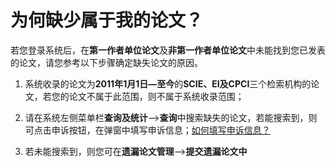 # 为何缺少属于我的论文？

若您登录系统后，在**第一作者单位论文**及**非第一作者单位论文**中未能找到您已发表的论文，请您参考以下步骤确定缺失论文的原因。

1. 系统收录的论文为**2011年1月1日—至今**的**SCIE、EI及CPCI**三个检索机构的论文，若您的论文不属于此范围，则不属于系统收录范围；

2. 请在系统左侧菜单栏**查询及统计**——>**查询**中搜索缺失的论文，若能搜索到，则可点击申诉按钮，在弹窗中填写申诉信息；[如何填写申诉信息？](how-to-appeal.md)

3. 若未能搜索到，则您可在**遗漏论文管理**——>**提交遗漏论文中**
